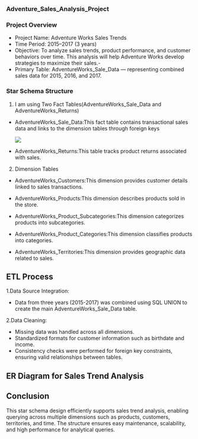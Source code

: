 ### Adventure_Sales_Analysis_Project

### Project Overview

- Project Name: Adventure Works Sales Trends
- Time Period: 2015–2017 (3 years)
- Objective: To analyze sales trends, product performance, and customer behaviors over time. This analysis will help Adventure Works develop strategies to 
   maximize their sales.- 
- Primary Table: AdventureWorks_Sale_Data — representing combined sales data for 2015, 2016, and 2017.

### Star Schema Structure
1. I am using Two Fact Tables(AdventureWorks_Sale_Data and AdventureWorks_Returns)
   
- AdventureWorks_Sale_Data:This fact table contains transactional sales data and links to the dimension tables through foreign keys

  ![](https://github.com/calua-83/Sales_Analysis_Project/blob/main/sales_table.png?raw=true)

- AdventureWorks_Returns:This table tracks product returns associated with sales.

 2. Dimension Tables
    
- AdventureWorks_Customers:This dimension provides customer details linked to sales transactions.

- AdventureWorks_Products:This dimension describes products sold in the store.

- AdventureWorks_Product_Subcategories:This dimension categorizes products into subcategories.
   
- AdventureWorks_Product_Categories:This dimension classifies products into categories.

- AdventureWorks_Territories:This dimension provides geographic data related to sales.

## ETL Process
1.Data Source Integration:
- Data from three years (2015-2017) was combined using SQL UNION to create the main AdventureWorks_Sale_Data table.


2.Data Cleaning:
- 	Missing data was handled across all dimensions.
- 	Standardized formats for customer information such as birthdate and income.
- 	Consistency checks were performed for foreign key constraints, ensuring valid relationships between tables.

  ## ER Diagram for Sales Trend Analysis

  ## Conclusion
  
  This star schema design efficiently supports sales trend analysis, enabling querying across multiple dimensions such as products, customers, territories, 
  and time. The structure ensures easy maintenance, scalability, and high performance for analytical queries.
  



